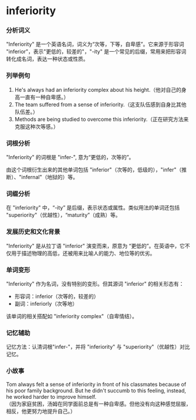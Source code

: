 # inferiority

### 分析词义

  

"Inferiority" 是一个英语名词，词义为“次等，下等，自卑感”。它来源于形容词 "inferior"，表示"更低的，较差的"，"-ity" 是一个常见的后缀，常用来把形容词转化成名词，表达一种状态或性质。

  

### 列举例句

  

1.  He's always had an inferiority complex about his height.（他对自己的身高一直有一种自卑感。）
2.  The team suffered from a sense of inferiority.（这支队伍感到自身比其他队伍差。）
3.  Methods are being studied to overcome this inferiority.（正在研究方法来克服这种次等感。）

  

### 词根分析

  

"Inferiority" 的词根是 "infer-", 意为“更低的，次等的”。

  

由这个词根衍生出来的其他单词包括 "inferior"（次等的，低级的），"infer"（推断）、"infernal"（地狱的）等。

  

### 词缀分析

  

在 "inferiority" 中，“-ity” 是后缀，表示状态或属性。类似用法的单词还包括 "superiority"（优越性），“maturity”（成熟）等。

  

### 发展历史和文化背景

  

"Inferiority" 是从拉丁语 "inferior" 演变而来，原意为 “更低的”。在英语中，它不仅用于描述物理的高低，还被用来比喻人的能力、地位等的优劣。

  

### 单词变形

  

"Inferiority" 作为名词，没有特别的变形。但其源词 "inferior" 的相关形态有：

  

*   形容词：inferior（次等的，较差的）
*   副词：inferiorly（次等地）

  

该单词的相关搭配如 "inferiority complex"（自卑情结）。

  

### 记忆辅助

  

记忆方法：认清词根"infer-"，并将 "inferiority" 与 "superiority"（优越性）对比记忆。

  

### 小故事

  

Tom always felt a sense of inferiority in front of his classmates because of his poor family background. But he didn't succumb to this feeling, instead, he worked harder to improve himself.  
（因为家庭贫困，汤姆在同学面前总是有一种自卑感。但他没有向这种感觉屈服，相反，他更努力地提升自己。）
